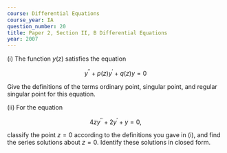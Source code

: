 ```yaml
---
course: Differential Equations
course_year: IA
question_number: 20
title: Paper 2, Section II, B Differential Equations
year: 2007
---
```




(i) The function $y(z)$ satisfies the equation

$$y^{\prime \prime}+p(z) y^{\prime}+q(z) y=0$$

Give the definitions of the terms ordinary point, singular point, and regular singular point for this equation.

(ii) For the equation

$$4 z y^{\prime \prime}+2 y^{\prime}+y=0,$$

classify the point $z=0$ according to the definitions you gave in (i), and find the series solutions about $z=0$. Identify these solutions in closed form.